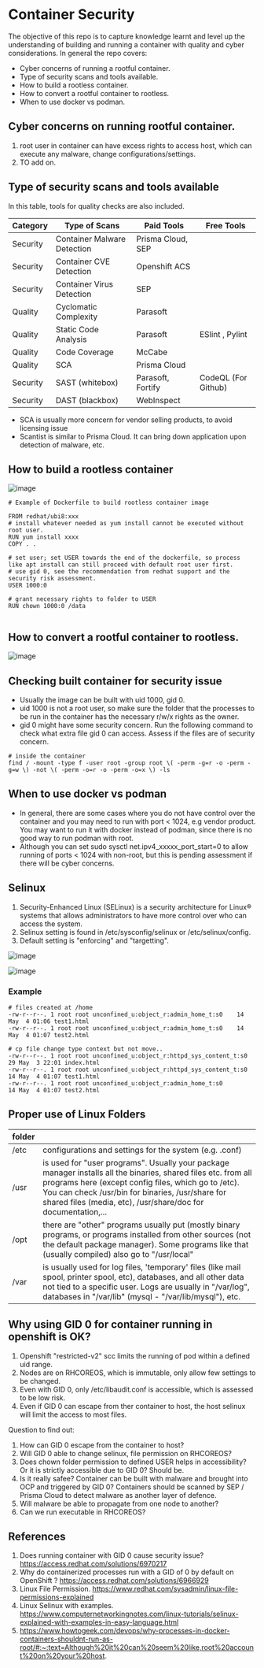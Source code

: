 # Container Security
The objective of this repo is to capture knowledge learnt and level up the understanding of building and running a container with quality and cyber considerations. In general the repo covers:
- Cyber concerns of running a rootful container.
- Type of security scans and tools available. 
- How to build a rootless container.
- How to convert a rootful container to rootless.
- When to use docker vs podman.

## Cyber concerns on running rootful container.
1. root user in container can have excess rights to access host, which can execute any malware, change configurations/settings.
2. TO add on.
     
## Type of security scans and tools available
In this table, tools for quality checks are also included. 
   
| Category          |  Type of Scans               | Paid Tools                   | Free Tools                  |
| ----------------- | ---------------------------- | ---------------------------- | --------------------------- |
| Security          | Container Malware Detection  | Prisma Cloud, SEP            |                             |
| Security          | Container CVE Detection      | Openshift ACS                |                             |
| Security          | Container Virus Detection    | SEP                          |                             |
| Quality           | Cyclomatic Complexity        | Parasoft                     |                             |
| Quality           | Static Code Analysis         | Parasoft                     | ESlint , Pylint             |
| Quality           | Code Coverage                | McCabe                       |                             |
| Quality           | SCA                          | Prisma Cloud                 |                             |
| Security          | SAST (whitebox)              | Parasoft, Fortify            | CodeQL (For Github)         |
| Security          | DAST (blackbox)              | WebInspect                   |                             |

- SCA is usually more concern for vendor selling products, to avoid licensing issue
- Scantist is similar to Prisma Cloud. It can bring down application upon detection of malware, etc.

## How to build a rootless container
![image](https://github.com/okyspace/container-security/assets/55354225/d21bf8cb-a227-4fed-bc9c-9c37102f46c9)

```
# Example of Dockerfile to build rootless container image

FROM redhat/ubi8:xxx
# install whatever needed as yum install cannot be executed without root user.
RUN yum install xxxx
COPY . .

# set user; set USER towards the end of the dockerfile, so process like apt install can still proceed with default root user first.
# use gid 0, see the recommendation from redhat support and the security risk assessment. 
USER 1000:0

# grant necessary rights to folder to USER
RUN chown 1000:0 /data
 
```

## How to convert a rootful container to rootless.
![image](https://github.com/okyspace/container-security/assets/55354225/1160bd4b-fce3-43c9-993a-44b6ec07f911)

## Checking built container for security issue
- Usually the image can be built with uid 1000, gid 0.
- uid 1000 is not a root user, so make sure the folder that the processes to be run in the container has the necessary r/w/x rights as the owner.
- gid 0 might have some security concern.  Run the following command to check what extra file gid 0 can access. Assess if the files are of security concern. 
```
# inside the container
find / -mount -type f -user root -group root \( -perm -g=r -o -perm -g=w \) -not \( -perm -o=r -o -perm -o=x \) -ls
```

## When to use docker vs podman
- In general, there are some cases where you do not have control over the container and you may need to run with port < 1024, e.g vendor product. You may want to run it with docker instead of podman, since there is no good way to run podman with root.
- Although you can set sudo sysctl net.ipv4_xxxxx_port_start=0 to allow running of ports < 1024 with non-root, but this is pending assessment if there will be cyber concerns.

## Selinux
1. Security-Enhanced Linux (SELinux) is a security architecture for Linux® systems that allows administrators to have more control over who can access the system.
2. Selinux setting is found in /etc/sysconfig/selinux or /etc/selinux/config.
3. Default setting is "enforcing" and "targetting".

![image](https://github.com/okyspace/container-security/assets/55354225/eed802eb-b3b0-4533-b4fb-953e2b478fa9)


![image](https://github.com/okyspace/container-security/assets/55354225/eb02f460-73d2-4ff4-8187-99a5c73bf9e6)


### Example
```
# files created at /home
-rw-r--r--. 1 root root unconfined_u:object_r:admin_home_t:s0    14 May  4 01:06 test1.html
-rw-r--r--. 1 root root unconfined_u:object_r:admin_home_t:s0    14 May  4 01:07 test2.html
```

```
# cp file change type context but not move.. 
-rw-r--r--. 1 root root unconfined_u:object_r:httpd_sys_content_t:s0 29 May  3 22:01 index.html
-rw-r--r--. 1 root root unconfined_u:object_r:httpd_sys_content_t:s0 14 May  4 01:07 test1.html
-rw-r--r--. 1 root root unconfined_u:object_r:admin_home_t:s0        14 May  4 01:07 test2.html
```

## Proper use of Linux Folders
| folder     |                                                             |
| -          | -                                                           |
| /etc       | configurations and settings for the system (e.g. .conf)     |
| /usr       | is used for "user programs". Usually your package manager installs all the binaries, shared files etc. from all programs here (except config files, which go to /etc). You can check /usr/bin for binaries, /usr/share for shared files (media, etc), /usr/share/doc for documentation,...     |
| /opt       | there are "other" programs usually put (mostly binary programs, or programs installed from other sources (not the default package manager). Some programs like that (usually compiled) also go to "/usr/local"    |
| /var       | is usually used for log files, 'temporary' files (like mail spool, printer spool, etc), databases, and all other data not tied to a specific user. Logs are usually in "/var/log", databases in "/var/lib" (mysql - "/var/lib/mysql"), etc.    |


## Why using GID 0 for container running in openshift is OK?
1. Openshift "restricted-v2" scc limits the running of pod within a defined uid range.
2. Nodes are on RHCOREOS, which is immutable, only allow few settings to be changed.
3. Even with GID 0, only /etc/libaudit.conf is accessible, which is assessed to be low risk.
4. Even if GID 0 can escape from ther container to host, the host selinux will limit the access to most files.

Question to find out:
1. How can GID 0 escape from the container to host?
2. Will GID 0 able to change selinux, file permission on RHCOREOS?
3. Does chown folder permission to defined USER helps in accessibility? Or it is strictly accessible due to GID 0? Should be.
4. Is it really safee? Container can be built with malware and brought into OCP and triggered by GID 0? Containers should be scanned by SEP / Prisma Cloud to detect malware as another layer of defence.
5. Will malware be able to propagate from one node to another?
6. Can we run executable in RHCOREOS?



## References
1. Does running container with GID 0 cause security issue?
https://access.redhat.com/solutions/6970217
2. Why do containerized processes run with a GID of 0 by default on OpenShift ?
https://access.redhat.com/solutions/6966929
3. Linux File Permission. https://www.redhat.com/sysadmin/linux-file-permissions-explained
4. Linux Selinux with examples. https://www.computernetworkingnotes.com/linux-tutorials/selinux-explained-with-examples-in-easy-language.html
5. https://www.howtogeek.com/devops/why-processes-in-docker-containers-shouldnt-run-as-root/#:~:text=Although%20it%20can%20seem%20like,root%20account%20on%20your%20host.
